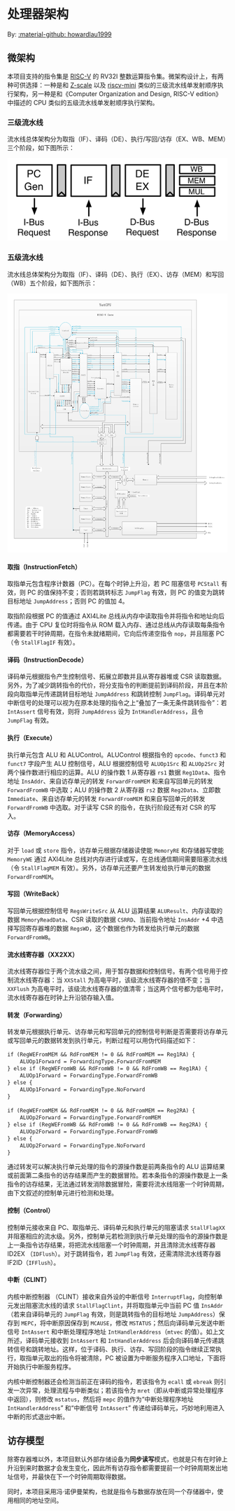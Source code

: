 # 处理器架构

By: [:material-github: howardlau1999](https://github.com/howardlau1999)

## 微架构

本项目支持的指令集是 [RISC-V](https://riscv.org/) 的 RV32I 整数运算指令集。微架构设计上，有两种可供选择：一种是和 [Z-scale](https://github.com/ucb-bar/zscale) 以及 [riscv-mini](https://github.com/ucb-bar/riscv-mini) 类似的三级流水线单发射顺序执行架构，另一种是和《Computer Organization and Design, RISC-V edition》中描述的 CPU 类似的五级流水线单发射顺序执行架构。

### 三级流水线

流水线总体架构分为取指（IF）、译码（DE）、执行/写回/访存（EX、WB、MEM）三个阶段，如下图所示：

![pipeline](images/pipeline.png)

### 五级流水线

流水线总体架构分为取指（IF）、译码（DE）、执行（EX）、访存（MEM）和写回（WB）五个阶段，如下图所示：

![pipeline](images/five_stage_pipeline_cpu_structure.jpg)

#### 取指（InstructionFetch）

取指单元包含程序计数器（PC）。在每个时钟上升沿，若 PC 阻塞信号 `PCStall` 有效，则 PC 的值保持不变；否则若跳转标志 `JumpFlag` 有效，则 PC 的值变为跳转目标地址 `JumpAddress`；否则 PC 的值加 4。

取指阶段根据 PC 的值通过 AXI4Lite 总线从内存中读取指令并将指令和地址向后传递。由于 CPU 复位时将指令从 ROM 载入内存、通过总线从内存读取每条指令都需要若干时钟周期，在指令未就绪期间，它向后传递空指令 `nop`，并且阻塞 PC（令 `StallFlagIF` 有效）。

#### 译码（InstructionDecode）

译码单元根据指令产生控制信号、拓展立即数并且从寄存器堆或 CSR 读取数据。另外，为了减少跳转指令的代价，将分支指令的判断提前到译码阶段，并且在本阶段向取指单元传递跳转目标地址 `JumpAddress` 和跳转控制 `JumpFlag`。译码单元对中断信号的处理可以视为在原本处理的指令之上“叠加了一条无条件跳转指令”：若 `IntAssert` 信号有效，则将 `JumpAddress` 设为 `IntHandlerAddress`，且令 `JumpFlag` 有效。

#### 执行（Execute）

执行单元包含 ALU 和 ALUControl。ALUControl 根据指令的 `opcode`、`funct3` 和 `funct7` 字段产生 ALU 控制信号，ALU 根据控制信号 `ALUOp1Src` 和 `ALUOp2Src` 对两个操作数进行相应的运算。ALU 的操作数 1 从寄存器 `rs1` 数据 `Reg1Data`、指令地址 `InsAddr`、来自访存单元的转发 `ForwardFromMEM` 和来自写回单元的转发 `ForwardFromWB` 中选取；ALU 的操作数 2 从寄存器 `rs2` 数据 `Reg2Data`、立即数 `Immediate`、来自访存单元的转发 `ForwardFromMEM` 和来自写回单元的转发 `ForwardFromWB` 中选取。对于读写 CSR 的指令，在执行阶段还有对 CSR 的写入。

#### 访存（MemoryAccess）

对于 `load` 或 `store` 指令，访存单元根据存储器读使能 `MemoryRE` 和存储器写使能 `MemoryWE` 通过 AXI4Lite 总线对内存进行读或写，在总线通信期间需要阻塞流水线（令 `StallFlagMEM` 有效）。另外，访存单元还要产生转发给执行单元的数据 `ForwardFromMEM`。

#### 写回（WriteBack）

写回单元根据控制信号 `RegsWriteSrc` 从 ALU 运算结果 `ALUResult`、内存读取的数据 `MemoryReadData`、CSR 读取的数据 `CSRRD`、当前指令地址 `InsAddr` +4 中选择写回寄存器堆的数据 `RegsWD`，这个数据也作为转发给执行单元的数据 `ForwardFromWB`。

#### 流水线寄存器（XX2XX）

流水线寄存器位于两个流水级之间，用于暂存数据和控制信号。有两个信号用于控制流水线寄存器：当 `XXStall` 为高电平时，该级流水线寄存器的值不变；当 `XXFlush` 为高电平时，该级流水线寄存器的值清零；当这两个信号都为低电平时，流水线寄存器在时钟上升沿锁存输入值。

#### 转发（Forwarding）

转发单元根据执行单元、访存单元和写回单元的控制信号判断是否需要将访存单元或写回单元的数据转发到执行单元，判断过程可以用伪代码描述如下：

```
if (RegWEFromMEM && RdFromMEM != 0 && RdFromMEM == Reg1RA) {
    ALUOp1Forward = ForwardingType.ForwardFromMEM
} else if (RegWEFromWB && RdFromWB != 0 && RdFromWB == Reg1RA) {
    ALUOp1Forward = ForwardingType.ForwardFromWB
} else {
    ALUOp1Forward = ForwardingType.NoForward
}

if (RegWEFromMEM && RdFromMEM != 0 && RdFromMEM == Reg2RA) {
    ALUOp2Forward = ForwardingType.ForwardFromMEM
} else if (RegWEFromWB && RdFromWB != 0 && RdFromWB == Reg2RA) {
    ALUOp2Forward = ForwardingType.ForwardFromWB
} else {
    ALUOp2Forward = ForwardingType.NoForward
}
```

通过转发可以解决执行单元处理的指令的源操作数是前两条指令的 ALU 运算结果或前面第二条指令的访存结果而产生的数据冒险。若本条指令的源操作数是上一条指令的访存结果，无法通过转发消除数据冒险，需要将流水线阻塞一个时钟周期，由下文叙述的控制单元进行检测和处理。

#### 控制（Control）

控制单元接收来自 PC、取指单元、译码单元和执行单元的阻塞请求 `StallFlagXX` 并阻塞相应的流水级。另外，控制单元若检测到执行单元处理的指令的源操作数是上一条指令访存结果，将把流水线阻塞一个时钟周期，并且清除流水线寄存器 ID2EX （`IDFlush`）。对于跳转指令，若 `JumpFlag` 有效，还需清除流水线寄存器 IF2ID（`IFFlush`）。

#### 中断（CLINT）

内核中断控制器 （CLINT）接收来自外设的中断信号 `InterruptFlag`，向控制单元发出阻塞流水线的请求 `StallFlagClint`，并将取指单元中当前 PC 值 `InsAddr`（若来自译码单元的 `JumpFlag` 有效，则是跳转指令的目标地址 `JumpAddress`）保存到 `MEPC`，将中断原因保存到 `MCAUSE`，修改 `MSTATUS`；然后向译码单元发送中断信号 `IntAssert` 和中断处理程序地址 `IntHandlerAddress`（`mtvec` 的值）。如上文所述，译码单元接收到 `IntAssert` 和 `IntHandlerAddress` 后会向译码单元传递跳转信号和跳转地址。这样，位于译码、执行、访存、写回阶段的指令继续正常执行，取指单元取出的指令将被清除，PC 被设置为中断服务程序入口地址，下面将开始执行中断服务程序。

内核中断控制器还会检测当前正在译码的指令，若该指令为 `ecall` 或 `ebreak` 则引发一次异常，处理流程与中断类似；若该指令为 `mret`（即从中断或异常处理程序中返回），则修改 `mstatus`，然后将 `mepc` 的值作为“中断处理程序地址 `IntHandlerAddress`” 和“中断信号 `IntAssert`” 传递给译码单元，巧妙地利用进入中断的形式退出中断。

## 访存模型

除寄存器堆以外，本项目默认外部存储设备为**同步读写**模式，也就是只有在时钟上升沿到来时数据才会发生变化，因此所有访存指令都需要提前一个时钟周期发出地址信号，并最快在下一个时钟周期取得数据。

同时，本项目采用冯·诺伊曼架构，也就是指令与数据存放在同一个存储器中，使用相同的地址空间。